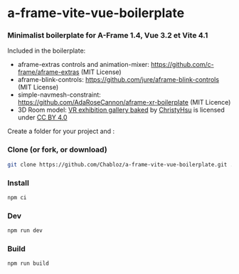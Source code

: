 # a-frame-vite-vue-boilerplate

### Minimalist boilerplate for A-Frame 1.4, Vue 3.2 et Vite 4.1

Included in the boilerplate:

- aframe-extras controls and animation-mixer: https://github.com/c-frame/aframe-extras  (MIT License)
- aframe-blink-controls: https://github.com/jure/aframe-blink-controls (MIT License)
- simple-navmesh-constraint: https://github.com/AdaRoseCannon/aframe-xr-boilerplate (MIT Licence)
- 3D Room model: [VR exhibition gallery baked](https://sketchfab.com/3d-models/vr-exhibition-gallery-baked-ee6f3b0d9db14b62a1b3aeef04315313) by [ChristyHsu](https://sketchfab.com/ida61xq) is licensed under [CC BY 4.0](https://creativecommons.org/licenses/by/4.0/)

Create a folder for your project and :

### Clone (or fork, or download)
```sh
git clone https://github.com/Chabloz/a-frame-vite-vue-boilerplate.git .
```
### Install
```sh
npm ci
```
### Dev
```sh
npm run dev
```
### Build
```sh
npm run build
```